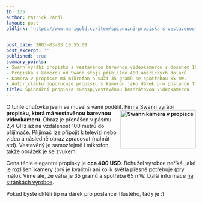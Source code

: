 ```yaml
---
ID: 135
author: Patrick Zandl
layout: post
oldlink: 'https://www.marigold.cz/item/spionazni-propiska-s-vestavenou-bezdratovou-videokamerou

  '
post_date: 2003-03-03 10:55:00
post_excerpt: ''
published: true
summary_points:
- Swann vyrábí propisku s vestavěnou barevnou videokamerou s dosahem 100 metrů.
- Propiska s kamerou od Swann stojí přibližně 400 amerických dolarů.
- Kamera v propisce má mikrofon a váží 35 gramů se spotřebou 65 mW.
- Autor článku doporučuje propisku s kamerou jako dárek pro poslance Tlustého.
title: Špionážní propiska s&nbsp;vestavěnou bezdrátovou videokamerou
---
```


<p>
O tuhle chuťovku jsem se musel s vámi podělit. Firma Swann vyrábí <STRONG>propisku, která má <IMG height=103 alt="Swann kamera v propisce" src="/wp-content/uploads/swannpencam.jpg" width=200 align=right>vestavěnou barevnou videokameru</STRONG>. Obraz je přenášen v pásmu 2,4 GHz až na vzdálenost 100 metrů do přijímače. Přijímač lze připojit k televizi nebo videu a následně obraz zpracovat (nahrát atd). Vestavěný je samozřejmě i mikrofon, takže obrázek je se zvukem.</p>

<p>
Cena téhle elegantní propisky je <STRONG>cca 400 USD</STRONG>. Bohužel výrobce neříká, jaké je rozlišení kamery (prý je kvalitní) ani kolik světla přesně potřebuje (prý málo). Víme ale, že váha je 35 gramů a spotřeba 65 mW. Další informace <A href="http://www.swann.com.au/products/security/pencam/pencam.htm#features" target=_blank>na stránkách výrobce</A>.</p>

<p>
Pokud byste chtěli tip na dárek pro poslance Tlustého, tady je :)</p>

<p>
&#160;</p>